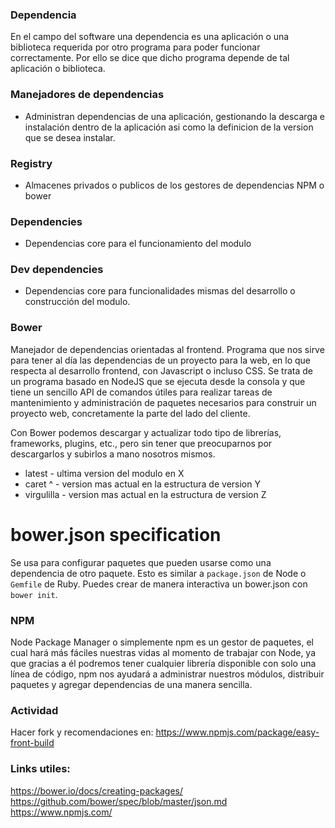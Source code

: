 ### Dependencia
En el campo del software una dependencia es una aplicación o una biblioteca requerida por otro programa para poder funcionar correctamente. Por ello se dice que dicho programa depende de tal aplicación o biblioteca.

### Manejadores de dependencias
+ Administran dependencias de una aplicación, gestionando la descarga e instalación dentro de la aplicación asi como la definicion de la version que se desea instalar.

### Registry
+ Almacenes privados o publicos de los gestores de dependencias NPM o bower
### Dependencies
+ Dependencias core para el funcionamiento del modulo
### Dev dependencies
+ Dependencias core para funcionalidades mismas del desarrollo o construcción del modulo.

### Bower
Manejador de dependencias orientadas al frontend.
Programa que nos sirve para tener al día las dependencias de un proyecto para la web, en lo que respecta al desarrollo frontend, con Javascript o incluso CSS. Se trata de un programa basado en NodeJS que se ejecuta desde la consola y que tiene un sencillo API de comandos útiles para realizar tareas de mantenimiento y administración de paquetes necesarios para construir un proyecto web, concretamente la parte del lado del cliente.

Con Bower podemos descargar y actualizar todo tipo de librerías, frameworks, plugins, etc., pero sin tener que preocuparnos por descargarlos y subirlos a mano nosotros mismos.

+ latest - ultima version del modulo en X
+ caret ^ - version mas actual en la estructura de version Y
+ virgulilla - version mas actual en la estructura de version Z

# bower.json specification
Se usa para configurar paquetes que pueden usarse como una dependencia de otro paquete. Esto es similar a `package.json` de Node o` Gemfile` de Ruby. Puedes crear de manera interactiva un bower.json con `bower init`.

### NPM
Node Package Manager o simplemente npm es un gestor de paquetes, el cual hará más fáciles nuestras vidas al momento de trabajar con Node, ya que gracias a él podremos tener cualquier librería disponible con solo una línea de código, npm nos ayudará a administrar nuestros módulos, distribuir paquetes y agregar dependencias de una manera sencilla.

### Actividad
Hacer fork y recomendaciones en:
https://www.npmjs.com/package/easy-front-build

### Links utiles:
https://bower.io/docs/creating-packages/
https://github.com/bower/spec/blob/master/json.md
https://www.npmjs.com/
